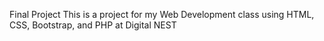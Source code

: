 Final Project
This is a project for my Web Development class using HTML, CSS, Bootstrap, and PHP at Digital NEST
